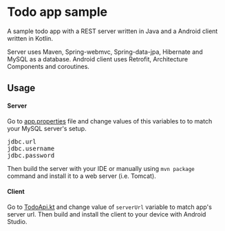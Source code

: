 # Todo app sample

A sample todo app with a  REST server written in Java and a Android client written in Kotlin.

Server uses Maven, Spring-webmvc, Spring-data-jpa, Hibernate and MySQL as a database.
Android client uses Retrofit, Architecture Components and coroutines.

## Usage

#### Server

Go to [app.properties](todo_server/src/main/resources/app.properties) file and change values of this variables to to match your MySQL server's setup.
<pre>
jdbc.url
jdbc.username
jdbc.password
</pre>
Then build the server with your IDE or manually using `mvn package` command and install it to a web server (i.e. Tomcat). 

#### Client
Go to [TodoApi.kt](todo_app_sample/todo_client_android/data/src/main/java/com/nemesis/todo_client/data/api/TodoApi.kt) and change value of `serverUrl`  variable to match app's server url. Then build and install the client to your device with Android Studio.




